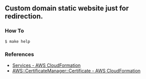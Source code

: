 ## Custom domain static website just for redirection.

### How To

```
$ make help
```

### References

* [Services \- AWS CloudFormation](https://docs.aws.amazon.com/AWSCloudFormation/latest/UserGuide/sample-templates-services-us-west-2.html#w2ab2c23c48c13c33)
* [AWS::CertificateManager::Certificate \- AWS CloudFormation](https://docs.aws.amazon.com/AWSCloudFormation/latest/UserGuide/aws-resource-certificatemanager-certificate.html)